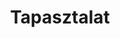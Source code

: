 ---
title: Tapasztalat
draft: false
experiences:
  - title: Vezető DevOps mérnök
    organization:
      name: ITG Commerce
      url: https://itgcommerce.com
    dates: '2019 - Present'
    location: Budapest - HU | Chapel Hill, NC - US
    writeup: |
      - Jelenlegi munkahelyemen felelős vagyok a DevOps csapat vezetéséért.
      - A teljes IT infrastruktúra építését és üzemeltetését végzem, beleértve a CI/CD
        pipeline-okat, mentéseket, monitoringot, skálázást stb.
      - Egy Cloud Native alkalmazás fejlesztésében veszek részt (Go nyelven).
      - Rendszeresen tartok kódolási előadásokat és tudásmegosztó workshopokat.
      - Külső partnerekhez kiszervezett tanácsadóként segítek a felhőben architektúrájuk és
        költségeik optimalizálásában, és biztonsági tanácsadásban.
      
  - title: Vezető rendszermérnök
    organization:
      name: AionHill Kft.
      url: https://aionhill.com
    dates: '2017 - 2019'
    location: Budapest - HU
    writeup: |
      - Az IT csapat vezetéséért voltam felelős.
      - Különböző webes alkalmazások üzemeltetését végeztem felhőben és saját fizikai
        szervereken.
      - IT auditokat végeztem, és résztvettem az IT biztonsági irányelvek megvalósításában.
      
  - title: Rendszergazda
    organization:
      name: Ikron Kft.
      url: https://ikron.hu
    dates: '2015 - 2017'
    location: Szeged - HU
    writeup: |
      - A rendszergazda csapat tagjaként DOCSIS kábeltévé-hálózatokat, könyvtárkezelő és vállalatirányítási 
        rendszereket üzemeltettünk, saját, fizikai szervereken.

weight: 4
widget:
  handler: experiences

  # Options: sm, md, lg and xl. Default is md.
  width: lg

  sidebar:
    # Options: left and right. Leave blank to hide.
    position: left
    # Options: sm, md, lg and xl. Default is md.
    scale: md
  
  background:
    # Options: primary, secondary, tertiary or any valid color value. Default is primary.
    color: primary
    #image: images/funky-lines.png
    # Options: auto, cover and contain. Default is auto.
    size:
    # Options: center, top, right, bottom, left.
    position: center
    # Options: fixed, local, scroll.
    attachment: fixed
---